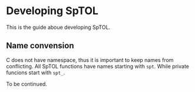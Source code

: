 Developing SpTOL
================

This is the guide aboue developing SpTOL.


Name convension
---------------

C does not have namespace, thus it is important to keep names from conflicting. All SpTOL functions have names starting with `spt`. While private funcions start with `spt_`.


To be continued.
